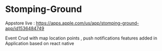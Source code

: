 # Stomping-Ground

Appstore live : https://apps.apple.com/us/app/stomping-ground-app/id1536484749

Event Crud with map location points , push notifications features added in Application based on react native 
